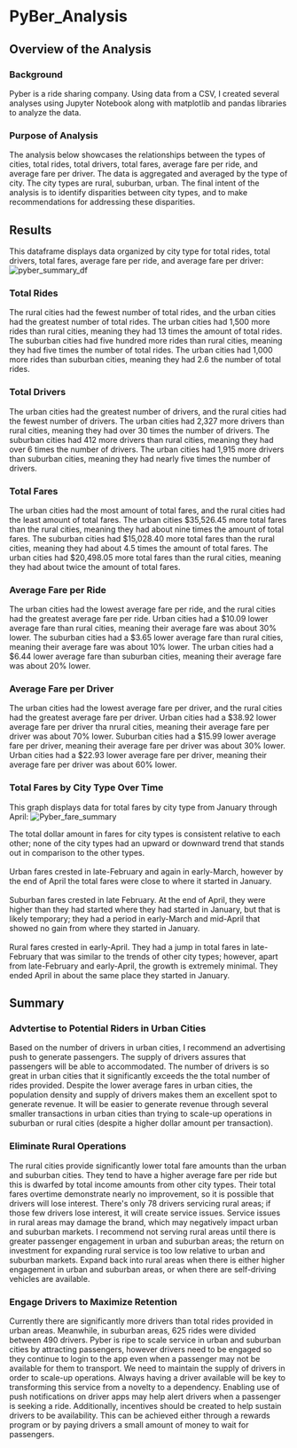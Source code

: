 # PyBer_Analysis

## Overview of the Analysis

### Background
Pyber is a ride sharing company. Using data from a CSV, I created several analyses using Jupyter Notebook along with matplotlib and pandas libraries to analyze the data.

### Purpose of Analysis
The analysis below showcases the relationships between the types of cities, total rides, total drivers, total fares, average fare per ride, and average fare per driver. The data is aggregated and averaged by the type of city. The city types are rural, suburban, urban. The final intent of the analysis is to identify disparities between city types, and to make recommendations for addressing these disparities.

## Results
This dataframe displays data organized by city type for total rides, total drivers, total fares, average fare per ride, and average fare per driver:
![pyber_summary_df](https://user-images.githubusercontent.com/24308495/138629339-d1910a7f-adb4-4b9f-aaf0-a060885d8802.PNG)

### Total Rides
The rural cities had the fewest number of total rides, and the urban cities had the greatest number of total rides. The urban cities had 1,500 more rides than rural cities, meaning they had 13 times the amount of total rides. The suburban cities had five hundred more rides than rural cities, meaning they had five times the number of total rides. The urban cities had 1,000 more rides than suburban cities, meaning they had 2.6 the number of total rides.

### Total Drivers
The urban cities had the greatest number of drivers, and the rural cities had the fewest number of drivers. The urban cities had 2,327 more drivers than rural cities, meaning they had over 30 times the number of drivers. The suburban cities had 412 more drivers than rural cities, meaning they had over 6 times the number of drivers. The urban cities had 1,915 more drivers than suburban cities, meaning they had nearly five times the number of drivers.

### Total Fares
The urban cities had the most amount of total fares, and the rural cities had the least amount of total fares. The urban cities $35,526.45 more total fares than the rural cities, meaning they had about nine times the amount of total fares. The suburban cities had $15,028.40 more total fares than the rural cities, meaning they had about 4.5 times the amount of total fares. The urban cities had $20,498.05 more total fares than the rural cities, meaning they had about twice the amount of total fares.

### Average Fare per Ride
The urban cities had the lowest average fare per ride, and the rural cities had the greatest average fare per ride. Urban cities had a $10.09 lower average fare than rural cities, meaning their average fare was about 30% lower. The suburban cities had a $3.65 lower average fare than rural cities, meaning their average fare was about 10% lower. The urban cities had a $6.44 lower average fare than suburban cities, meaning their average fare was about 20% lower.

### Average Fare per Driver
The urban cities had the lowest average fare per driver, and the rural cities had the greatest average fare per driver. Urban cities had a $38.92 lower average fare per driver tha nrural cities, meaning their average fare per driver was about 70% lower. Suburban cities had a $15.99 lower average fare per driver, meaning their average fare per driver was about 30% lower. Urban cities had a $22.93 lower average fare per driver, meaning their average fare per driver was about 60% lower.

### Total Fares by City Type Over Time
This graph displays data for total fares by city type from January through April:
![Pyber_fare_summary](https://user-images.githubusercontent.com/24308495/138630005-b6c91af1-ca54-4eff-b7b8-c921efd84a0c.png)

The total dollar amount in fares for city types is consistent relative to each other; none of the city types had an upward or downward trend that stands out in comparison to the other types. <br>
<br>
Urban fares crested in late-February and again in early-March, however by the end of April the total fares were close to where it started in January. <br>
<br>
Suburban fares crested in late February. At the end of April, they were higher than they had started where they had started in January, but that is likely temporary; they had a period in early-March and mid-April that showed no gain from where they started in January. <br>
<br>
Rural fares crested in early-April. They had a jump in total fares in late-February that was similar to the trends of other city types; however, apart from late-February and early-April, the growth is extremely minimal. They ended April in about the same place they started in January.

## Summary

### Advtertise to Potential Riders in Urban Cities
Based on the number of drivers in urban cities, I recommend an advertising push to generate passengers. The supply of drivers assures that passengers will be able to accommodated. The number of drivers is so great in urban cities that it significantly exceeds the the total number of rides provided. Despite the lower average fares in urban cities, the population density and supply of drivers makes them an excellent spot to generate revenue. It will be easier to generate revenue through several smaller transactions in urban cities than trying to scale-up operations in suburban or rural cities (despite a higher dollar amount per transaction).

### Eliminate Rural Operations
The rural cities provide significantly lower total fare amounts than the urban and suburban cities. They tend to have a higher average fare per ride but this is dwarfed by total income amounts from other city types. Their total fares overtime demonstrate nearly no improvement, so it is possible that drivers will lose interest. There's only 78 drivers servicing rural areas; if those few drivers lose interest, it will create service issues. Service issues in rural areas may damage the brand, which may negatively impact urban and suburban markets. I recommend not serving rural areas until there is greater passenger engagement in urban and suburban areas; the return on investment for expanding rural service is too low relative to urban and suburban markets. Expand back into rural areas when there is either higher engagement in urban and suburban areas, or when there are self-driving vehicles are available.

### Engage Drivers to Maximize Retention
Currently there are significantly more drivers than total rides provided in urban areas. Meanwhile, in suburban areas, 625 rides were divided between 490 drivers. Pyber is ripe to scale service in urban and suburban cities by attracting passengers, however drivers need to be engaged so they continue to login to the app even when a passenger may not be available for them to transport. We need to maintain the supply of drivers in order to scale-up operations. Always having a driver available will be key to transforming this service from a novelty to a dependency. Enabling use of push notifications on driver apps may help alert drivers when a passenger is seeking a ride. Additionally, incentives should be created to help sustain drivers to be availability. This can be achieved either through a rewards program or by paying drivers a small amount of money to wait for passengers.
